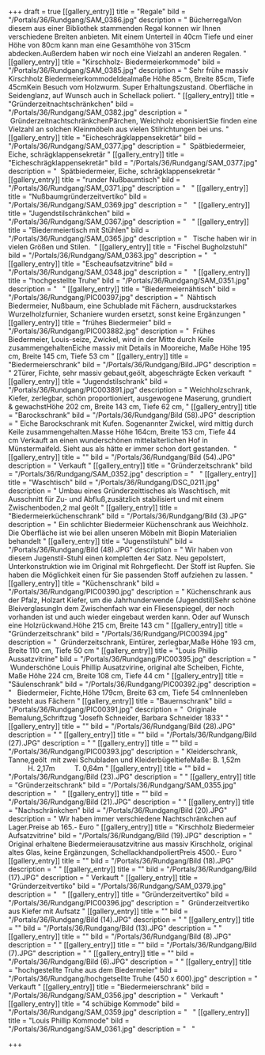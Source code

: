 +++
draft = true
[[gallery_entry]]
title = "Regale"
bild = "/Portals/36/Rundgang/SAM_0386.jpg"
description = " BücherregalVon diesem aus einer Bibliothek stammenden Regal konnen wir Ihnen verschiedene Breiten anbieten. Mit einem Unterteil in 40cm Tiefe und einer Höhe von 80cm kann man eine Gesamthöhe von 315cm abdecken.Außerdem haben wir noch eine Vielzahl an anderen Regalen. "
[[gallery_entry]]
title = "Kirschholz- Biedermeierkommode"
bild = "/Portals/36/Rundgang/SAM_0385.jpg"
description = " Sehr frühe massiv Kirschholz BiedermeierkommodeIdealmaße Höhe 85cm, Breite 85cm, Tiefe 45cmKein Besuch vom Holzwurm. Super Erhaltungszustand. Oberfläche in Seidenglanz, auf Wunsch auch in Schellack poliert. "
[[gallery_entry]]
title = "Gründerzeitnachtschränkchen"
bild = "/Portals/36/Rundgang/SAM_0382.jpg"
description = " &nbsp;GründerzeitnachtschränkchenPärchen, Weichholz ebonisiertSie finden eine Vielzahl an solchen Kleinmöbeln aus vielen Stilrichtungen bei uns. "
[[gallery_entry]]
title = "Eicheschrägklappensekretär"
bild = "/Portals/36/Rundgang/SAM_0377.jpg"
description = " &nbsp;Spätbiedermeier, Eiche, schrägklappensekretär "
[[gallery_entry]]
title = "Eicheschrägklappensekretär"
bild = "/Portals/36/Rundgang/SAM_0377.jpg"
description = " &nbsp;Spätbiedermeier, Eiche, schrägklappensekretär "
[[gallery_entry]]
title = "runder Nußbaumtisch"
bild = "/Portals/36/Rundgang/SAM_0371.jpg"
description = " &nbsp; "
[[gallery_entry]]
title = "Nußbaumgründerzeitvertiko"
bild = "/Portals/36/Rundgang/SAM_0369.jpg"
description = " &nbsp; "
[[gallery_entry]]
title = "Jugendstilschränkchen"
bild = "/Portals/36/Rundgang/SAM_0367.jpg"
description = " &nbsp; "
[[gallery_entry]]
title = "Biedermeiertisch mit Stühlen"
bild = "/Portals/36/Rundgang/SAM_0365.jpg"
description = " &nbsp;&nbsp;Tische haben wir in vielen Größen und Stilen.&nbsp; "
[[gallery_entry]]
title = "Fischel Bugholzstuhl"
bild = "/Portals/36/Rundgang/SAM_0363.jpg"
description = " &nbsp; "
[[gallery_entry]]
title = "Escheaufsatzvitrine"
bild = "/Portals/36/Rundgang/SAM_0348.jpg"
description = " &nbsp; "
[[gallery_entry]]
title = "hochgestellte Truhe"
bild = "/Portals/36/Rundgang/SAM_0351.jpg"
description = " &nbsp; "
[[gallery_entry]]
title = "Biedermeiernähtisch"
bild = "/Portals/36/Rundgang/PIC00397.jpg"
description = " &nbsp;Nähtisch Biedermeier, Nußbaum, eine Schublade mit Fächern, ausdruckstarkes Wurzelholzfurnier, Schaniere wurden ersetzt, sonst keine Ergänzungen "
[[gallery_entry]]
title = "frühes Biedermeier"
bild = "/Portals/36/Rundgang/PIC003882.jpg"
description = " &nbsp;Frühes Biedermeier, Louis-seize, Zwickel, wird in der Mitte durch Keile zusammengehaltenEiche massiv&nbsp;mit&nbsp;Details in&nbsp;Mooreiche, Maße Höhe 195 cm, Breite 145 cm, Tiefe 53 cm "
[[gallery_entry]]
title = "Biedermeierschrank"
bild = "/Portals/36/Rundgang/Bild.JPG"
description = " 2Türer, Fichte, sehr massiv gebaut,geölt,&nbsp;abgeschrägte Ecken&nbsp;verkauft&nbsp; "
[[gallery_entry]]
title = "Jugendstilschrank"
bild = "/Portals/36/Rundgang/PIC003891.jpg"
description = " Weichholzschrank, Kiefer, zerlegbar, schön proportioniert, ausgewogene Maserung, grundiert &amp; gewachstHöhe 202 cm, Breite 143 cm, Tiefe 62 cm, "
[[gallery_entry]]
title = "Barockschrank"
bild = "/Portals/36/Rundgang/Bild (58).JPG"
description = " Eiche Barockschrank mit Kufen.&nbsp;Sogenannter Zwickel, wird mittig durch Keile zusammengehalten.Masse Höhe 164cm, Breite 153 cm, Tiefe 44 cm&nbsp;Verkauft an einen wunderschönen mittelalterlichen Hof in Münstermaifeld. Sieht aus als hätte er immer schon dort gestanden.&nbsp; "
[[gallery_entry]]
title = ""
bild = "/Portals/36/Rundgang/Bild (54).JPG"
description = " Verkauft "
[[gallery_entry]]
title = "Gründerzeitschrank"
bild = "/Portals/36/Rundgang/SAM_0352.jpg"
description = " &nbsp; "
[[gallery_entry]]
title = "Waschtisch"
bild = "/Portals/36/Rundgang/DSC_0211.jpg"
description = " Umbau eines Gründerzeittisches als Waschtisch, mit Ausschnitt für Zu- und Abfluß,zusätzlich stabilisiert und mit einem Zwischenboden,2 mal geölt "
[[gallery_entry]]
title = "Biedermeierküchenschrank"
bild = "/Portals/36/Rundgang/Bild (3).JPG"
description = " Ein&nbsp;schlichter Biedermeier Küchenschrank aus Weichholz. Die Oberfläche ist wie bei allen unseren Möbeln mit Biopin Materialien behandelt "
[[gallery_entry]]
title = "Jugenstilstuhl"
bild = "/Portals/36/Rundgang/Bild (48).JPG"
description = " Wir haben von diesem Jugenstil-Stuhl einen kompletten 4er Satz. Neu gepolstert, Unterkonstruktion wie im Original mit Rohrgeflecht. Der Stoff ist Rupfen. Sie haben die Möglichkeit einen für Sie passenden Stoff aufziehen zu lassen. "
[[gallery_entry]]
title = "Küchenschrank"
bild = "/Portals/36/Rundgang/PIC00390.jpg"
description = " Küchenschrank aus der Pfalz, Holzart Kiefer, um die Jahrhunderwende (Jugendstil)Sehr schöne BleiverglasungIn dem Zwischenfach war ein Fliesenspiegel, der noch vorhanden ist und auch wieder eingebaut werden kann. Oder auf Wunsch eine Holzrückwand.Höhe 215 cm, Breite 143 cm "
[[gallery_entry]]
title = "Gründerzeitschrank"
bild = "/Portals/36/Rundgang/PIC00394.jpg"
description = " &nbsp;Gründerzeitschrank, Eintürer, zerlegbar,Maße Höhe 193 cm, Breite 110 cm,&nbsp;Tiefe 50 cm "
[[gallery_entry]]
title = "Louis Phillip Aussatzvitrine"
bild = "/Portals/36/Rundgang/PIC00395.jpg"
description = " &nbsp;Wunderschöne Louis Phillip Ausatzvirine, original alte Scheiben, Fichte, Maße Höhe 224 cm, Breite 108 cm, Tiefe 44 cm "
[[gallery_entry]]
title = "Säulenschrank"
bild = "/Portals/36/Rundgang/PIC00392.jpg"
description = " &nbsp;&nbsp;Biedermeier, Fichte,Höhe 179cm, Breite 63 cm, Tiefe 54 cmInnenleben besteht aus Fächern "
[[gallery_entry]]
title = "Bauernschrank"
bild = "/Portals/36/Rundgang/PIC00391.jpg"
description = " &nbsp;Originale Bemalung,Schriftzug \"Josefh Schneider, Barbara Schneider 1833\" "
[[gallery_entry]]
title = ""
bild = "/Portals/36/Rundgang/Bild (28).JPG"
description = " "
[[gallery_entry]]
title = ""
bild = "/Portals/36/Rundgang/Bild (27).JPG"
description = " "
[[gallery_entry]]
title = ""
bild = "/Portals/36/Rundgang/PIC00393.jpg"
description = " Kleiderschrank, Tanne,geölt &nbsp;mit zwei Schubladen und KleiderbügeltiefeMaße: B.&nbsp;1,52m &nbsp;&nbsp;&nbsp;&nbsp;&nbsp;&nbsp;&nbsp;&nbsp;&nbsp; H. 2,17m&nbsp;&nbsp;&nbsp;&nbsp;&nbsp;&nbsp;&nbsp;&nbsp;&nbsp; T. 0,64m "
[[gallery_entry]]
title = ""
bild = "/Portals/36/Rundgang/Bild (23).JPG"
description = " "
[[gallery_entry]]
title = "Gründerzeitschrank"
bild = "/Portals/36/Rundgang/SAM_0355.jpg"
description = " &nbsp; "
[[gallery_entry]]
title = ""
bild = "/Portals/36/Rundgang/Bild (21).JPG"
description = " "
[[gallery_entry]]
title = "Nachschränkchen"
bild = "/Portals/36/Rundgang/Bild (20).JPG"
description = " Wir haben immer verschiedene Nachtschränkchen auf Lager.Preise ab 165.- Euro "
[[gallery_entry]]
title = "Kirschholz Biedermeier Aufsatzvitrine"
bild = "/Portals/36/Rundgang/Bild (19).JPG"
description = " Original erhaltene Biedermeierausatzvitrine aus massiv Kirschholz,&nbsp;original altes&nbsp;Glas, keine Ergänzungen, SchellackhandpoliertPreis 4500.- Euro "
[[gallery_entry]]
title = ""
bild = "/Portals/36/Rundgang/Bild (18).JPG"
description = " "
[[gallery_entry]]
title = ""
bild = "/Portals/36/Rundgang/Bild (17).JPG"
description = " Verkauft "
[[gallery_entry]]
title = "Gründerzeitvertiko"
bild = "/Portals/36/Rundgang/SAM_0379.jpg"
description = " &nbsp; "
[[gallery_entry]]
title = "Gründerzeitvertiko"
bild = "/Portals/36/Rundgang/PIC00396.jpg"
description = " &nbsp;Gründerzeitvertiko aus Kiefer mit Aufsatz "
[[gallery_entry]]
title = ""
bild = "/Portals/36/Rundgang/Bild (14).JPG"
description = " "
[[gallery_entry]]
title = ""
bild = "/Portals/36/Rundgang/Bild (13).JPG"
description = " "
[[gallery_entry]]
title = ""
bild = "/Portals/36/Rundgang/Bild (8).JPG"
description = " "
[[gallery_entry]]
title = ""
bild = "/Portals/36/Rundgang/Bild (7).JPG"
description = " "
[[gallery_entry]]
title = ""
bild = "/Portals/36/Rundgang/Bild (6).JPG"
description = " "
[[gallery_entry]]
title = "hochgestellte Truhe aus dem Biedermeier"
bild = "/Portals/36/Rundgang/hochgetsellte Truhe (450 x 600).jpg"
description = " Verkauft "
[[gallery_entry]]
title = "Biedermeierschrank"
bild = "/Portals/36/Rundgang/SAM_0356.jpg"
description = " &nbsp;Verkauft "
[[gallery_entry]]
title = "4 schübige Kommode"
bild = "/Portals/36/Rundgang/SAM_0359.jpg"
description = " &nbsp; "
[[gallery_entry]]
title = "Louis Phillip Kommode"
bild = "/Portals/36/Rundgang/SAM_0361.jpg"
description = " &nbsp; "

+++
